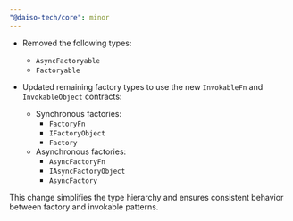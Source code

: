 ```yaml
---
"@daiso-tech/core": minor
---
```


- Removed the following types:

    - `AsyncFactoryable`
    - `Factoryable`

- Updated remaining factory types to use the new `InvokableFn` and `InvokableObject` contracts:
    - Synchronous factories:
        - `FactoryFn`
        - `IFactoryObject`
        - `Factory`
    - Asynchronous factories:
        - `AsyncFactoryFn`
        - `IAsyncFactoryObject`
        - `AsyncFactory`

This change simplifies the type hierarchy and ensures consistent behavior between factory and invokable patterns.
